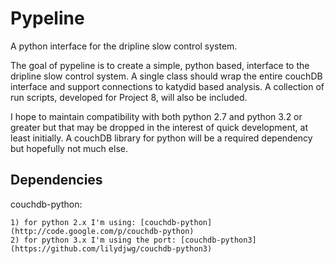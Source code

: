Pypeline
========

A python interface for the dripline slow control system.

The goal of pypeline is to create a simple, python based, interface to the dripline slow control system. A single class should wrap the entire couchDB interface and support connections to katydid based analysis. A collection of run scripts, developed for Project 8, will also be included.

I hope to maintain compatibility with both python 2.7 and python 3.2 or greater but that may be dropped in the interest of quick development, at least initially. A couchDB library for python will be a required dependency but hopefully not much else.

Dependencies
------------
couchdb-python:
    
    1) for python 2.x I'm using: [couchdb-python](http://code.google.com/p/couchdb-python)
    2) for python 3.x I'm using the port: [couchdb-python3](https://github.com/lilydjwg/couchdb-python3)